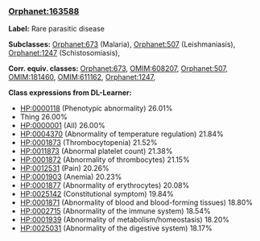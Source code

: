 
### [Orphanet:163588](http://www.orpha.net/ORDO/Orphanet_163588)
**Label:** Rare parasitic disease

**Subclasses:** [Orphanet:673](http://www.orpha.net/ORDO/Orphanet_673) (Malaria), [Orphanet:507](http://www.orpha.net/ORDO/Orphanet_507) (Leishmaniasis), [Orphanet:1247](http://www.orpha.net/ORDO/Orphanet_1247) (Schistosomiasis), 

**Corr. equiv. classes:** [Orphanet:673](http://www.orpha.net/ORDO/Orphanet_673), [OMIM:608207](http://purl.obolibrary.org/obo/OMIM_608207), [Orphanet:507](http://www.orpha.net/ORDO/Orphanet_507), [OMIM:181460](http://purl.obolibrary.org/obo/OMIM_181460), [OMIM:611162](http://purl.obolibrary.org/obo/OMIM_611162), [Orphanet:1247](http://www.orpha.net/ORDO/Orphanet_1247), 

**Class expressions from DL-Learner:**

- [HP:0000118](http://purl.obolibrary.org/obo/HP_0000118) (Phenotypic abnormality) 26.01%
- Thing 26.00%
- [HP:0000001](http://purl.obolibrary.org/obo/HP_0000001) (All) 26.00%
- [HP:0004370](http://purl.obolibrary.org/obo/HP_0004370) (Abnormality of temperature regulation) 21.84%
- [HP:0001873](http://purl.obolibrary.org/obo/HP_0001873) (Thrombocytopenia) 21.52%
- [HP:0011873](http://purl.obolibrary.org/obo/HP_0011873) (Abnormal platelet count) 21.38%
- [HP:0001872](http://purl.obolibrary.org/obo/HP_0001872) (Abnormality of thrombocytes) 21.15%
- [HP:0012531](http://purl.obolibrary.org/obo/HP_0012531) (Pain) 20.26%
- [HP:0001903](http://purl.obolibrary.org/obo/HP_0001903) (Anemia) 20.23%
- [HP:0001877](http://purl.obolibrary.org/obo/HP_0001877) (Abnormality of erythrocytes) 20.08%
- [HP:0025142](http://purl.obolibrary.org/obo/HP_0025142) (Constitutional symptom) 19.84%
- [HP:0001871](http://purl.obolibrary.org/obo/HP_0001871) (Abnormality of blood and blood-forming tissues) 18.80%
- [HP:0002715](http://purl.obolibrary.org/obo/HP_0002715) (Abnormality of the immune system) 18.54%
- [HP:0001939](http://purl.obolibrary.org/obo/HP_0001939) (Abnormality of metabolism/homeostasis) 18.20%
- [HP:0025031](http://purl.obolibrary.org/obo/HP_0025031) (Abnormality of the digestive system) 18.17%


